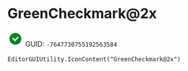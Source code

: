 # GreenCheckmark@2x
![](/img/GreenCheckmark@2x.png)
GUID: `-7647730755192563584`
```
EditorGUIUtility.IconContent("GreenCheckmark@2x")
```
